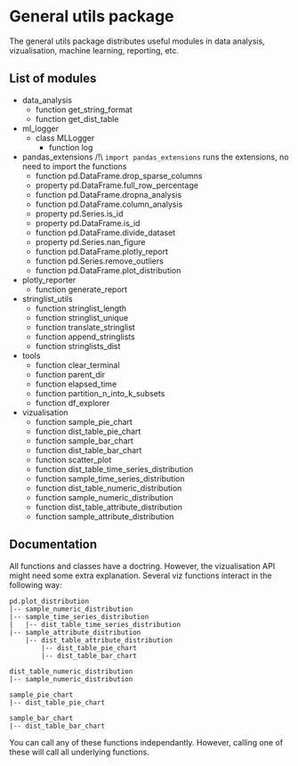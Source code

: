 # General utils package

The general utils package distributes useful modules in data analysis,
vizualisation, machine learning, reporting, etc.

## List of modules

- data_analysis
  - function get_string_format
  - function get_dist_table
- ml_logger
  - class MLLogger
    - function log
- pandas_extensions
/!\ `import pandas_extensions` runs the extensions, no need to import the
functions
  - function pd.DataFrame.drop_sparse_columns
  - property pd.DataFrame.full_row_percentage
  - function pd.DataFrame.dropna_analysis
  - function pd.DataFrame.column_analysis
  - property pd.Series.is_id
  - property pd.DataFrame.is_id
  - function pd.DataFrame.divide_dataset
  - property pd.Series.nan_figure
  - function pd.DataFrame.plotly_report
  - function pd.Series.remove_outliers
  - function pd.DataFrame.plot_distribution
- plotly_reporter
  - function generate_report
- stringlist_utils
  - function stringlist_length
  - function stringlist_unique
  - function translate_stringlist
  - function append_stringlists
  - function stringlists_dist
- tools
  - function clear_terminal
  - function parent_dir
  - function elapsed_time
  - function partition_n_into_k_subsets
  - function df_explorer
- vizualisation
  - function sample_pie_chart
  - function dist_table_pie_chart
  - function sample_bar_chart
  - function dist_table_bar_chart
  - function scatter_plot
  - function dist_table_time_series_distribution
  - function sample_time_series_distribution
  - function dist_table_numeric_distribution
  - function sample_numeric_distribution
  - function dist_table_attribute_distribution
  - function sample_attribute_distribution

## Documentation

All functions and classes have a doctring. However, the vizualisation API might
need some extra explanation. Several viz functions interact in the following
way:

```
pd.plot_distribution
|-- sample_numeric_distribution
|-- sample_time_series_distribution
|   |-- dist_table_time_series_distribution
|-- sample_attribute_distribution
    |-- dist_table_attribute_distribution
        |-- dist_table_pie_chart
        |-- dist_table_bar_chart

dist_table_numeric_distribution
|-- sample_numeric_distribution

sample_pie_chart
|-- dist_table_pie_chart

sample_bar_chart
|-- dist_table_bar_chart
```

You can call any of these functions independantly. However, calling one of
these will call all underlying functions.
